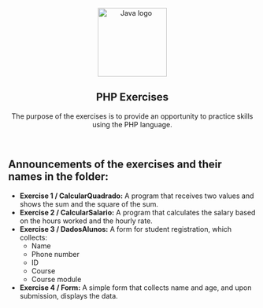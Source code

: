 <p align="center">
  <img height="140px" src="https://www.google.com/url?sa=i&url=https%3A%2F%2Fpt.wikipedia.org%2Fwiki%2FPHP&psig=AOvVaw22hUVFQl_db7tKIyegDqkA&ust=1709078958583000&source=images&cd=vfe&opi=89978449&ved=0CBIQjRxqFwoTCPDgvLOdyoQDFQAAAAAdAAAAABAE" align="center" alt="Java logo" />
  <h2 align="center">PHP Exercises</h2>
  <p align="center">The purpose of the exercises is to provide an opportunity to practice skills using the PHP language.
 </p>
</p>

<br>

<P align="left">
<h2>Announcements of the exercises and their names in the folder: </h2>

- **Exercise 1 / CalcularQuadrado:** A program that receives two values and shows the sum and the square of the sum.
- **Exercise 2 / CalcularSalario:** A program that calculates the salary based on the hours worked and the hourly rate.
- **Exercise 3 / DadosAlunos:** A form for student registration, which collects:
  - Name
  - Phone number
  - ID
  - Course
  - Course module
- **Exercise 4 / Form:** A simple form that collects name and age, and upon submission, displays the data.

</P>
